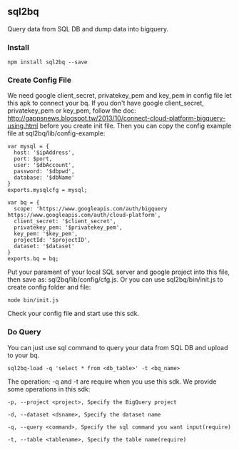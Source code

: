 sql2bq
---

Query data from SQL DB and dump data into bigquery.

### Install

```
npm install sql2bq --save
```

### Create Config File

We need google client_secret, privatekey_pem and key_pem in config file let this apk to connect your bq. If you don't have google client_secret, privatekey_pem or key_pem, follow the doc: http://gappsnews.blogspot.tw/2013/10/connect-cloud-platform-bigquery-using.html before you create init file. Then you can copy the config example file at sql2bq/lib/config-example:
```
var mysql = {
  host: '$ipAddress',
  port: $port,
  user: '$dbAccount',
  password: '$dbpwd',
  database: '$dbName'
}
exports.mysqlcfg = mysql;

var bq = {
  scope: 'https://www.googleapis.com/auth/bigquery https://www.googleapis.com/auth/cloud-platform',
  client_secret: '$client_secret',
  privatekey_pem: '$privatekey_pem',
  key_pem: '$key_pem',
  projectId: '$projectID',
  dataset: '$dataset'
}
exports.bq = bq;
```
Put your parament of your local SQL server and google project into this file, then save as: sql2bq/lib/config/cfg.js. Or you can use sql2bq/bin/init.js to create config folder and file:
```
node bin/init.js
```
Check your config file and start use this sdk.

### Do Query

You can just use sql command to query your data from SQL DB and upload to your bq.
```
sql2bq-load -q 'select * from <db_table>' -t <bq_name>
```
The operation: -q and -t are require when you use this sdk. We provide some operations in this sdk:
```
-p, --project <project>, Specify the BigQuery project

-d, --dataset <dsname>, Specify the dataset name

-q, --query <command>, Specify the sql command you want input(require)

-t, --table <tablename>, Specify the table name(require)
```

